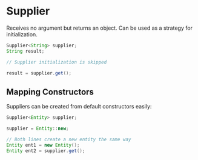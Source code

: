 # Supplier

Receives no argument but returns an object. Can be used as a strategy for initialization.

```java
Supplier<String> supplier;
String result;

// Supplier initialization is skipped

result = supplier.get();
```

## Mapping Constructors

Suppliers can be created from default constructors easily:

```java
Supplier<Entity> supplier;

supplier = Entity::new;

// Both lines create a new entity the same way
Entity ent1 = new Entity();
Entity ent2 = supplier.get();
```



